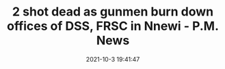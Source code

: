 ---
"title": "2 shot dead as gunmen burn down offices of DSS, FRSC in Nnewi - P.M. News"
"date": "2021-10-3 19:41:47"
"feed_name": "GOOGLENEWSINDUSTRIAL"
"feed_website": "https://news.google.com/search?q=industrial%2Bincident&hl=en-US&gl=US&ceid=US:en"
"feed_rss": "https://news.google.com/rss/search?q=industrial%2Bincident&hl=en-US&gl=US&ceid=US:en"
"link": "https://pmnewsnigeria.com/2021/10/03/2-shot-dead-as-gunmen-burn-down-offices-of-dss-frsc-in-nnewi/"
"source": "{'href': 'https://pmnewsnigeria.com', 'title': 'P.M. News'}"
"file": "_posts/2021-1-1-91e9480e7bb566e8c1dcb40a74a56a43ed464436.md"
"accident": "1"
"drilling": "0"
"dead": "2"
"injured": "0"
"arrested": "0"
"place": "nnewi"
"where": "unknown site"
"causes": "gunmen"
"place_uri": "http://en.wikipedia.org/wiki/Nnewi"
---